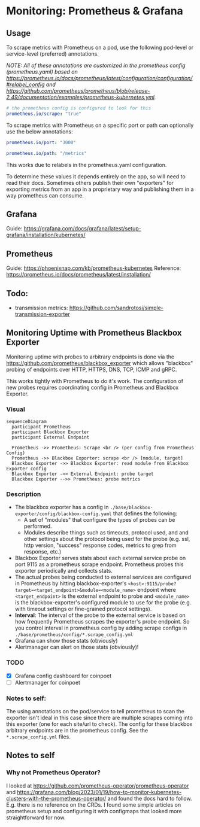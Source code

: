 # Monitoring: Prometheus & Grafana

## Usage

To scrape metrics with Prometheus on a pod, use the following pod-level or service-level (preferred) annotations.

_NOTE: All of these annotations are customized in the prometheus config (prometheus.yaml) based on https://prometheus.io/docs/prometheus/latest/configuration/configuration/#relabel_config and https://github.com/prometheus/prometheus/blob/release-2.49/documentation/examples/prometheus-kubernetes.yml._

```yaml
# the prometheus config is configured to look for this
prometheus.io/scrape: "true"
```

To scrape metrics with Prometheus on a specific port or path can optionally use the below annotations:

```yaml
prometheus.io/port: "3000"
```

```yaml
prometheus.io/path: "/metrics"
```

This works due to relabels in the prometheus.yaml configuration.

To determine these values it depends entirely on the app, so will need to read their docs. Sometimes others publish their own "exporters" for exporting metrics from an app in a proprietary way and publishing them in a way prometheus can consume.

## Grafana

Guide: https://grafana.com/docs/grafana/latest/setup-grafana/installation/kubernetes/

## Prometheus

Guide: https://phoenixnap.com/kb/prometheus-kubernetes
Reference: https://prometheus.io/docs/prometheus/latest/installation/

## Todo:

- transmission metrics: https://github.com/sandrotosi/simple-transmission-exporter

## Monitoring Uptime with Prometheus Blackbox Exporter

Monitoring uptime with probes to arbitrary endpoints is done via the https://github.com/prometheus/blackbox_exporter which allows "blackbox" probing of endpoints over HTTP, HTTPS, DNS, TCP, ICMP and gRPC.

This works tightly with Prometheus to do it's work. The configuration of new probes requires coordinating config in Prometheus and Blackbox Exporter.

### Visual

```mermaid
sequenceDiagram
  participant Prometheus
  participant Blackbox Exporter
  participant External Endpoint

  Prometheus ->> Prometheus: Scrape <br /> (per config from Prometheus Config)
  Prometheus ->> Blackbox Exporter: scrape <br /> [module, target]
  Blackbox Exporter ->> Blackbox Exporter: read module from Blackbox Exporter config
  Blackbox Exporter ->> External Endpoint: probe target
  Blackbox Exporter -->> Prometheus: probe metrics
```

### Description

- The blackbox exporter has a config in `./base/blackbox-exporter/config/blackbox-config.yaml` that defines the following:
  - A set of "modules" that configure the types of probes can be performed.
  - Modules describe things such as timeouts, protocol used, and and other settings about the protocol being used for the probe (e.g. ssl, http version, "success" response codes, metrics to grep from response, etc.)
- Blackbox Exporter serves stats about each external service probe on port 9115 as a prometheus scrape endpoint. Prometheus probes this exporter periodically and collects stats.
- The actual probes being conducted to external services are configured in Prometheus by hitting blackbox-exporter's `<host>:9115/probe?target=<target_endpoint>&module=<module_name>` endpoint where `<target_endpoint>` is the external endpoint to probe and `<module_name>` is the blackbox-exporter's configured module to use for the probe (e.g. with timeout settings or fine-grained protocol settings).
- **Interval**: The interval of the probe to the external service is based on how frequently Prometheus scrapes the exporter's probe endpoint. So you control interval in prometheus config by adding scrape configs in `./base/prometheus/config/*.scrape_config.yml`
- Grafana can show those stats (obviously)
- Alertmanager can alert on those stats (obviously)!

### TODO

- [x] Grafana config dashboard for coinpoet
- [ ] Alertmanager for coinpoet

### Notes to self:

The using annotations on the pod/service to tell prometheus to scan the exporter isn't ideal in this case since there are multiple scrapes coming into this exporter (one for each site/url to check). The config for these blackbox arbitrary endpoints are in the prometheus config. See the `*.scrape_config.yml` files.

## Notes to self

### Why not Prometheus Operator?

I looked at https://github.com/prometheus-operator/prometheus-operator and https://grafana.com/blog/2023/01/19/how-to-monitor-kubernetes-clusters-with-the-prometheus-operator/ and found the docs hard to follow. E.g. there is no reference on the CRDs. I found some simple articles on prometheus setup and configuring it with configmaps that looked more straightforward for now.
